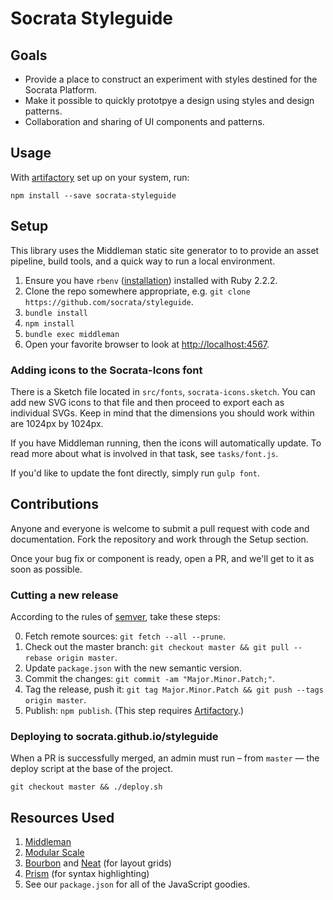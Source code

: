 # Socrata Styleguide
## Goals
- Provide a place to construct an experiment with styles destined for the Socrata Platform.
- Make it possible to quickly prototpye a design using styles and design patterns.
- Collaboration and sharing of UI components and patterns.

## Usage
With [artifactory](https://docs.google.com/document/d/1KihQV3-UBfZEOKIInsQlloESR6NLck8RuP4BUKzX_Y8) set up on your system, run:
```
npm install --save socrata-styleguide
```

## Setup
This library uses the Middleman static site generator to to provide an asset pipeline, build tools, and a quick way to run a local environment.

1. Ensure you have `rbenv` ([installation](https://github.com/sstephenson/rbenv#installation)) installed with Ruby 2.2.2.
2. Clone the repo somewhere appropriate, e.g. `git clone https://github.com/socrata/styleguide`.
3. `bundle install`
4. `npm install`
5. `bundle exec middleman`
6. Open your favorite browser to look at [http://localhost:4567](http://localhost:4567).

### Adding icons to the Socrata-Icons font
There is a Sketch file located in `src/fonts`, `socrata-icons.sketch`. You can add new SVG icons to that file and then proceed to export each as individual SVGs. Keep in mind that the dimensions you should work within are 1024px by 1024px.

If you have Middleman running, then the icons will automatically update. To read more about what is involved in that task, see `tasks/font.js`.

If you'd like to update the font directly, simply run `gulp font`.

## Contributions
Anyone and everyone is welcome to submit a pull request with code and documentation. Fork the repository and work through the Setup section.

Once your bug fix or component is ready, open a PR, and we'll get to it as soon as possible.

### Cutting a new release
According to the rules of [semver](http://semver.org/), take these steps:

0. Fetch remote sources: `git fetch --all --prune`.
1. Check out the master branch: `git checkout master && git pull --rebase origin master`.
3. Update `package.json` with the new semantic version.
4. Commit the changes: `git commit -am "Major.Minor.Patch;"`.
5. Tag the release, push it: `git tag Major.Minor.Patch && git push --tags origin master`.
6. Publish: `npm publish`. (This step requires [Artifactory](https://github.com/socrata/frontend#dependencies).)

### Deploying to socrata.github.io/styleguide
When a PR is successfully merged, an admin must run – from `master` — the deploy script at the base of the project.

`git checkout master && ./deploy.sh`

## Resources Used
1. [Middleman](https://middlemanapp.com/)
2. [Modular Scale](https://github.com/modularscale/modularscale-sass)
3. [Bourbon](http://bourbon.io/) and [Neat](http://neat.bourbon.io) (for layout grids)
4. [Prism](http://prismjs.com/) (for syntax highlighting)
5. See our `package.json` for all of the JavaScript goodies.
